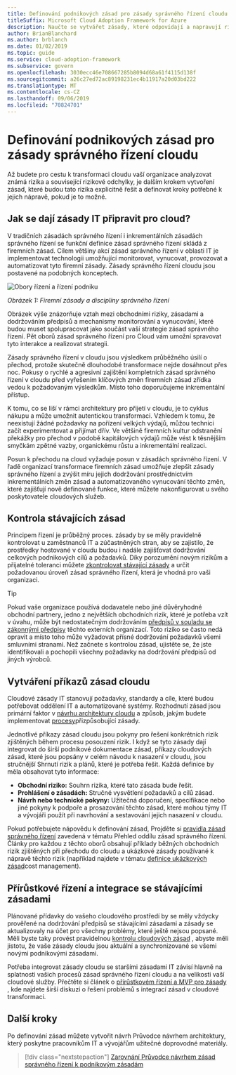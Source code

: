 ```yaml
---
title: Definování podnikových zásad pro zásady správného řízení cloudu
titleSuffix: Microsoft Cloud Adoption Framework for Azure
description: Naučte se vytvářet zásady, které odpovídají a napravují rizika.
author: BrianBlanchard
ms.author: brblanch
ms.date: 01/02/2019
ms.topic: guide
ms.service: cloud-adoption-framework
ms.subservice: govern
ms.openlocfilehash: 3030ecc46e708667285b8094d68a61f4115d138f
ms.sourcegitcommit: a26c27ed72ac89198231ec4b11917a20d03bd222
ms.translationtype: MT
ms.contentlocale: cs-CZ
ms.lasthandoff: 09/06/2019
ms.locfileid: "70824701"
---
```

# <a name="define-corporate-policy-for-cloud-governance"></a>Definování podnikových zásad pro zásady správného řízení cloudu

Až budete pro cestu k transformaci cloudu vaší organizace analyzovat známá rizika a související rizikové odchylky, je dalším krokem vytvoření zásad, které budou tato rizika explicitně řešit a definovat kroky potřebné k jejich nápravě, pokud je to možné.

<!-- markdownlint-disable MD026 -->

## <a name="how-can-corporate-it-policy-become-cloud-ready"></a>Jak se dají zásady IT připravit pro cloud?

V tradičních zásadách správného řízení i inkrementálních zásadách správného řízení se funkční definice zásad správného řízení skládá z firemních zásad. Cílem většiny akcí zásad správného řízení v oblasti IT je implementovat technologii umožňující monitorovat, vynucovat, provozovat a automatizovat tyto firemní zásady. Zásady správného řízení cloudu jsou postavené na podobných konceptech.

![Obory řízení a řízení podniku](../../_images/operational-transformation-govern-highres.png)

*Obrázek 1: Firemní zásady a disciplíny správného řízení*

Obrázek výše znázorňuje vztah mezi obchodními riziky, zásadami a dodržováním předpisů a mechanismy monitorování a vynucování, které budou muset spolupracovat jako součást vaší strategie zásad správného řízení. Pět oborů zásad správného řízení pro Cloud vám umožní spravovat tyto interakce a realizovat strategii.

Zásady správného řízení v cloudu jsou výsledkem průběžného úsilí o přechod, protože skutečně dlouhodobé transformace nejde dosáhnout přes noc. Pokusy o rychlé a agresivní zajištění kompletních zásad správného řízení v cloudu před vyřešením klíčových změn firemních zásad zřídka vedou k požadovaným výsledkům. Místo toho doporučujeme inkrementální přístup.

K tomu, co se liší v rámci architektury pro přijetí v cloudu, je to cyklus nákupu a může umožnit autentickou transformaci. Vzhledem k tomu, že neexistují žádné požadavky na pořízení velkých výdajů, můžou technici začít experimentovat a přijímat dřív. Ve většině firemních kultur odstranění překážky pro přechod v podobě kapitálových výdajů může vést k těsnějším smyčkám zpětné vazby, organickému růstu a inkrementální realizaci.

Posun k přechodu na cloud vyžaduje posun v zásadách správného řízení. V řadě organizací transformace firemních zásad umožňuje zlepšit zásady správného řízení a zvýšit míru jejich dodržování prostřednictvím inkrementálních změn zásad a automatizovaného vynucování těchto změn, které zajišťují nově definované funkce, které můžete nakonfigurovat u svého poskytovatele cloudových služeb.

<!-- markdownlint-enable MD026 -->

## <a name="review-existing-policies"></a>Kontrola stávajících zásad

Principem řízení je průběžný proces. zásady by se měly pravidelně kontrolovat u zaměstnanců IT a zúčastněných stran, aby se zajistilo, že prostředky hostované v cloudu budou i nadále zajišťovat dodržování celkových podnikových cílů a požadavků. Díky porozumění novým rizikům a přijatelné toleranci můžete [zkontrolovat stávající zásady](what-is-a-cloud-policy-review.md) a určit požadovanou úroveň zásad správného řízení, která je vhodná pro vaši organizaci.

> [!TIP]
> Pokud vaše organizace používá dodavatele nebo jiné důvěryhodné obchodní partnery, jedno z největších obchodních rizik, které je potřeba vzít v úvahu, může být nedostatečným dodržováním [předpisů v souladu se zákonnými předpisy](what-is-regulatory-compliance.md) těchto externích organizací. Toto riziko se často nedá opravit a místo toho může vyžadovat přísné dodržování požadavků všemi smluvními stranami. Než začnete s kontrolou zásad, ujistěte se, že jste identifikovali a pochopili všechny požadavky na dodržování předpisů od jiných výrobců.

## <a name="create-cloud-policy-statements"></a>Vytváření příkazů zásad cloudu

Cloudové zásady IT stanovují požadavky, standardy a cíle, které budou potřebovat oddělení IT a automatizované systémy. Rozhodnutí zásad jsou primární faktor v [návrhu architektury cloudu](align-governance-journeys.md) a způsob, jakým budete implementovat [procesy](processes.md)přizpůsobující zásady.

Jednotlivé příkazy zásad cloudu jsou pokyny pro řešení konkrétních rizik zjištěných během procesu posouzení rizik. I když se tyto zásady dají integrovat do širší podnikové dokumentace zásad, příkazy cloudových zásad, které jsou popsány v celém návodu k nasazení v cloudu, jsou stručnější Shrnutí rizik a plánů, které je potřeba řešit. Každá definice by měla obsahovat tyto informace:

- **Obchodní riziko:** Souhrn rizika, které tato zásada bude řešit.
- **Prohlášení o zásadách:** Stručné vysvětlení požadavků a cílů zásad.
- **Návrh nebo technické pokyny:** Užitečná doporučení, specifikace nebo jiné pokyny k podpoře a prosazování těchto zásad, které mohou týmy IT a vývojáři použít při navrhování a sestavování jejich nasazení v cloudu.

Pokud potřebujete nápovědu k definování zásad, Projděte si [pravidla zásad správného řízení](../governance-disciplines.md) zavedená v tématu Přehled oddílu zásad správného řízení. Články pro každou z těchto oborů obsahují příklady běžných obchodních rizik zjištěných při přechodu do cloudu a ukázkové zásady používané k nápravě těchto rizik (například najdete v tématu [definice ukázkových zásad](../cost-management/policy-statements.md)cost management).

## <a name="incremental-governance-and-integrating-with-existing-policy"></a>Přírůstkové řízení a integrace se stávajícími zásadami

Plánované přídavky do vašeho cloudového prostředí by se měly vždycky prověřené na dodržování předpisů se stávajícími zásadami a zásady se aktualizovaly na účet pro všechny problémy, které ještě nejsou popsané. Měli byste taky provést pravidelnou [kontrolu cloudových zásad](what-is-a-cloud-policy-review.md) , abyste měli jistotu, že vaše zásady cloudu jsou aktuální a synchronizované se všemi novými podnikovými zásadami.

Potřeba integrovat zásady cloudu se staršími zásadami IT závisí hlavně na splatnosti vašich procesů zásad správného řízení cloudu a na velikosti vaší cloudové služby. Přečtěte si článek o [přírůstkovém řízení a MVP pro zásady](index.md) , kde najdete širší diskuzi o řešení problémů s integrací zásad v cloudové transformaci.

## <a name="next-steps"></a>Další kroky

Po definování zásad můžete vytvořit návrh Průvodce návrhem architektury, který poskytne pracovníkům IT a vývojářům užitečné doprovodné materiály.

> [!div class="nextstepaction"]
> [Zarovnání Průvodce návrhem zásad správného řízení k podnikovým zásadám](./align-governance-journeys.md)
